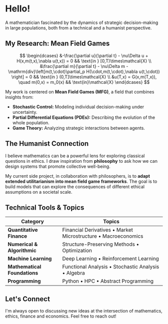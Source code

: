 #  Hello! 

A mathematician fascinated by the dynamics of strategic decision-making in large populations, both from a technical and a humanist perspective.


##  My Research: Mean Field Games

$$
\begin{dcases}
    &-\frac{\partial u}{\partial t} - \nu\Delta u + H(x,m(t,x),\nabla u(t,x)) = 0 && \text{in } [0,T)\times\mathcal{X} \\
    &\frac{\partial m}{\partial t} - \nu\Delta m - \mathrm{div}\left[m(t,\cdot)\partial_p H(\cdot,m(t,\cdot),\nabla u(t,\cdot)) \right] = 0 && \text{in } (0,T]\times\mathcal{X} \\
    &u(T,x) = G(x,m(T,x)), \quad m(0,x) = m_0(x) && \text{in}\mathcal{X} 
\end{dcases}
$$

My work is centered on **Mean Field Games (MFG)**, a field that combines insights from:
* **Stochastic Control:** Modeling individual decision-making under uncertainty.
* **Partial Differential Equations (PDEs):** Describing the evolution of the whole population.
* **Game Theory:** Analyzing strategic interactions between agents.

##  The Humanist Connection

I believe mathematics can be a powerful lens for exploring classical questions in ethics. I draw inspiration from **philosophy** to ask how we can design systems that promote collective well-being.

My current side project, in collaboration with philosophers, is to **adapt extended utilitarianism into mean field game frameworks**. The goal is to build models that can explore the consequences of different ethical assumptions on a societal scale.

##  Technical Tools & Topics

| Category                  | Topics                                                              |
| ------------------------- | ------------------------------------------------------------------- |
| **Quantitative Finance** | Financial Derivatives • Market Microstructure • Macroeconomics      |
| **Numerical & Algorithmic** | Structure-Preserving Methods • Optimization                                    |
| **Machine Learning** | Deep Learning • Reinforcement Learning                              |
| **Mathematical Foundations**| Functional Analysis • Stochastic Analysis • Algebra                         |
| **Programming**  | Python • HPC • Abstract Programming |


## Let's Connect

I'm always open to discussing new ideas at the intersection of mathematics, ethics, finance and economics. Feel free to reach out!

